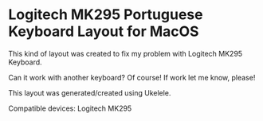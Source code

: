 # Logitech MK295 Portuguese Keyboard Layout for MacOS

This kind of layout was created to fix my problem with Logitech MK295 Keyboard.

Can it work with another keyboard? Of course! If work let me know, please!

This layout was generated/created using Ukelele.

Compatible devices:
Logitech MK295
